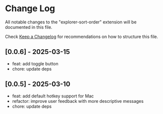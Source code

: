 # Change Log

All notable changes to the "explorer-sort-order" extension will be documented in this file.

Check [Keep a Changelog](http://keepachangelog.com/) for recommendations on how to structure this file.

## [0.0.6] - 2025-03-15

- feat: add toggle button
- chore: update deps

## [0.0.5] - 2025-03-10

- feat: add default hotkey support for Mac
- refactor: improve user feedback with more descriptive messages
- chore: update deps
